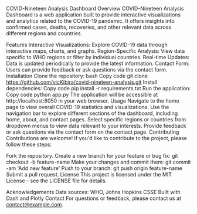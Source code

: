 COVID-Nineteen Analysis Dashboard
Overview
COVID-Nineteen Analysis Dashboard is a web application built to provide interactive visualizations and analytics related to the COVID-19 pandemic. It offers insights into confirmed cases, deaths, recoveries, and other relevant data across different regions and countries.

Features
Interactive Visualizations: Explore COVID-19 data through interactive maps, charts, and graphs.
Region-Specific Analysis: View data specific to WHO regions or filter by individual countries.
Real-time Updates: Data is updated periodically to provide the latest information.
Contact Form: Users can provide feedback or ask questions via the contact form.
Installation
Clone the repository:
bash
Copy code
git clone https://github.com/vicKibira/covid-nineteen-analysis.git
Install dependencies:
Copy code
pip install -r requirements.txt
Run the application:
Copy code
python app.py
The application will be accessible at http://localhost:8050 in your web browser.
Usage
Navigate to the home page to view overall COVID-19 statistics and visualizations.
Use the navigation bar to explore different sections of the dashboard, including home, about, and contact pages.
Select specific regions or countries from dropdown menus to view data relevant to your interests.
Provide feedback or ask questions via the contact form on the contact page.
Contributing
Contributions are welcome! If you'd like to contribute to the project, please follow these steps:

Fork the repository.
Create a new branch for your feature or bug fix: git checkout -b feature-name
Make your changes and commit them: git commit -am 'Add new feature'
Push to your branch: git push origin feature-name
Submit a pull request.
License
This project is licensed under the MIT License - see the LICENSE file for details.

Acknowledgements
Data sources: WHO, Johns Hopkins CSSE
Built with Dash and Plotly
Contact
For questions or feedback, please contact us at contact@example.com.